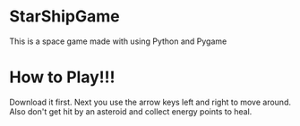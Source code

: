 # StarShipGame
This is a space game made with using Python and Pygame

# How to Play!!!
Download it first.
Next you use the arrow keys left and right to move around. Also don't get hit by an asteroid and collect energy points to heal.
